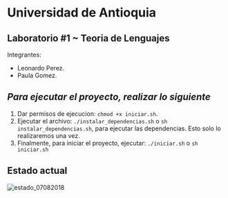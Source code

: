 Universidad de Antioquia
==================
Laboratorio #1 ~ Teoria de Lenguajes
------------------

Integrantes:
- Leonardo Perez.
- Paula Gomez.

*Para ejecutar el proyecto, realizar lo siguiente*
---------------------------------------------------
1. Dar permisos de ejecucion: `chmod +x iniciar.sh`.
2. Ejecutar el archivo: `./instalar_dependencias.sh` o `sh instalar_dependencias.sh`, para ejecutar las dependencias. Esto solo lo realizaremos una vez.
3. Finalmente, para iniciar el proyecto, ejecutar: `./iniciar.sh` o `sh iniciar.sh`


Estado actual
--------------
![estado_07082018](https://github.com/ephelsa/Teoria_Lenguaje/edit/master/1.%20Automata/images/estado_actual.png)